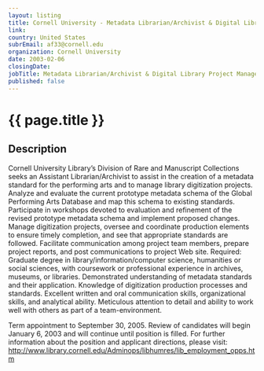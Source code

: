 ```yaml
---
layout: listing
title: Cornell University - Metadata Librarian/Archivist & Digital Library Project Manager
link:
country: United States
subrEmail: af33@cornell.edu
organization: Cornell University 
date: 2003-02-06
closingDate: 
jobTitle: Metadata Librarian/Archivist & Digital Library Project Manager
published: false
---
```



# {{ page.title }}

## Description


<p>Cornell University Library’s Division of Rare and Manuscript Collections seeks an Assistant Librarian/Archivist to assist in the creation of a metadata standard for the performing arts and to manage library digitization projects. Analyze and evaluate the current prototype metadata schema of the Global Performing Arts Database and map this schema to existing standards. Participate in workshops devoted to evaluation and refinement of the revised prototype metadata schema and implement proposed changes.   Manage digitization projects, oversee and coordinate production elements to ensure timely completion, and see that appropriate standards are followed.  Facilitate communication among project team members, prepare project reports, and post communications to project Web site.  Required: Graduate degree in library/information/computer science, humanities or social sciences, with coursework or professional experience in archives, museums, or libraries. Demonstrated understanding of metadata standards and their application.  Knowledge of digitization production processes and standards.  Excellent written and oral communication skills, organizational skills, and analytical ability.  Meticulous attention to detail and ability to work well with others as part of a team-environment.  

Term appointment to September 30, 2005.  Review of candidates will begin January 6, 2003 and will continue until position is filled. For further information about the position and applicant directions, please visit: http://www.library.cornell.edu/Adminops/libhumres/lib_employment_opps.htm


</p>
